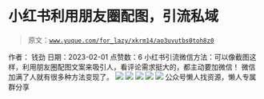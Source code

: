 # 小红书利用朋友圈配图，引流私域

> 原文：[`www.yuque.com/for_lazy/xkrm14/ao3uvutbs0toh8z0`](https://www.yuque.com/for_lazy/xkrm14/ao3uvutbs0toh8z0)

<ne-p id="u00ac1311" data-lake-id="u00ac1311"><ne-text id="ubeec42d0">作者： 钱劲</ne-text></ne-p> <ne-p id="ubaa0af64" data-lake-id="ubaa0af64"><ne-text id="ua260fcfc">日期：2023-02-01</ne-text></ne-p> <ne-p id="u6c1ddf6b" data-lake-id="u6c1ddf6b"><ne-text id="u37b1213f">点赞数：</ne-text><ne-text id="ua9acda29" ne-bold="true">6</ne-text></ne-p> <ne-hole id="uba471316" data-lake-id="uba471316"><ne-card data-card-name="hr" data-card-type="block" id="oVx7q" data-event-boundary="card"><ne-p id="u6d51773d" data-lake-id="u6d51773d"><ne-text id="u10dd0016">小红书引流微信方法：可以像截图这样，利用朋友圈配图文案来吸引人，看评论需求挺大的，都主动要加微信！ 微信加满了人就有很多种方法变现了。</ne-text></ne-p> <ne-p id="u0274fd06" data-lake-id="u0274fd06"><ne-card data-card-name="image" data-card-type="inline" id="DHdQN" data-event-boundary="card">![](img/c62340f3fbcc54aa39f63c9f843d5408.png)</ne-card></ne-p> <ne-p id="u902f217d" data-lake-id="u902f217d"><ne-card data-card-name="image" data-card-type="inline" id="Jkl6g" data-event-boundary="card">![](img/390796cc05257d264f9d13115759de86.png)</ne-card></ne-p> <ne-p id="u64b0e291" data-lake-id="u64b0e291"><ne-card data-card-name="image" data-card-type="inline" id="Y1ZGW" data-event-boundary="card">![](img/c83fde54e54a39a0a284efd1684a04bf.png)</ne-card></ne-p> <ne-p id="u327225e7" data-lake-id="u327225e7"><ne-card data-card-name="image" data-card-type="inline" id="rV90S" data-event-boundary="card">![](img/b7319ddbd8599ad1d58444b729f617c6.png)</ne-card></ne-p> <ne-p id="ubc500da7" data-lake-id="ubc500da7"><ne-card data-card-name="image" data-card-type="inline" id="tpkGl" data-event-boundary="card">![](img/ee6d3dd4ecc8dd37251367d7ce04b376.png)</ne-card></ne-p> <ne-hole id="u58014d01" data-lake-id="u58014d01"><ne-card data-card-name="hr" data-card-type="block" id="pcgX2" data-event-boundary="card"><ne-p id="u983104ed" data-lake-id="u983104ed"><ne-text id="u2d8ed7e2">公众号懒人找资源，懒人专属群分享</ne-text></ne-p></ne-card></ne-hole></ne-card></ne-hole>